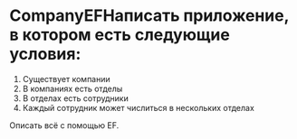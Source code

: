 # CompanyEFНаписать приложение, в котором есть следующие условия:
1. Существует компании
2. В компаниях есть отделы
3. В отделах есть сотрудники
4. Каждый сотрудник может числиться в нескольких отделах

Описать всё с помощью EF.

